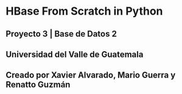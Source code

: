 #  HBase From Scratch in Python
##  Proyecto 3 | Base de Datos 2
##  Universidad del Valle de Guatemala

## Creado por Xavier Alvarado, Mario Guerra y Renatto Guzmán
